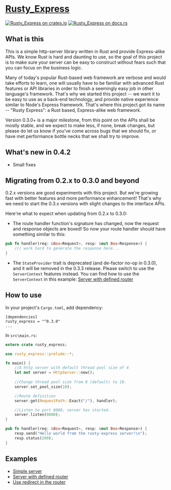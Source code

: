 [Rusty_Express][docsrs]
======================

[![Rusty_Express on crates.io][cratesio-image]][cratesio]
[![Rusty_Express on docs.rs][docsrs-image]][docsrs]

[cratesio]: https://crates.io/crates/rusty_express
[cratesio-image]: https://img.shields.io/crates/v/rusty_express.svg
[docsrs-image]: https://docs.rs/rusty_express/badge.svg
[docsrs]: https://docs.rs/rusty_express

## What is this
This is a simple http-server library written in Rust and provide Express-alike APIs. We know Rust
is hard and daunting to use, so the goal of this project is to make sure your server can be easy 
to construct without fears such that you can focus on the business logic.

Many of today's popular Rust-based web framework are verbose and would take efforts to learn, one will
usually have to be familiar with advanced Rust features or API libraries in order to finish a seemingly
easy job in other language's framework. That's why we started this project -- we want it to be easy to
use as a back-end technology, and provide native experience similar to Node's Express framework. That's
where this project got its name -- "Rusty Express": a Rust based, Express-alike web framework.

Version 0.3.0+ is a major milestone, from this point on the APIs shall be mostly stable, and we
expect to make less, if none, break changes, but please do let us know if you've come across bugs
that we should fix, or have met performance bottle necks that we shall try to improve.


## What's new in 0.4.2
- Small fixes

## Migrating from 0.2.x to 0.3.0 and beyond
0.2.x versions are good experiments with this project. But we're growing fast with better
features and more performance enhancement! That's why we need to start the 0.3.x versions
with slight changes to the interface APIs. 

Here're what to expect when updating from 0.2.x to 0.3.0:

- The route handler function's signature has changed, now the request and response objects
are boxed! So now your route handler should have something similar to this:
```rust
pub fn handler(req: &Box<Request>, resp: &mut Box<Response>) {
    /// work hard to generate the response here...
}
```

- The `StateProvider` trait is deprecated (and de-factor no-op in 0.3.0), and it will be removed in 
the 0.3.3 release. Please switch to use the `ServerContext` features instead. You can find how to 
use the `ServerContext` in this example: [Server with defined router](https://github.com/Chopinsky/Rusty_Express/blob/master/examples/use_router.rs)


## How to use
In your project's `Cargo.toml`, add dependency:
```cargo
[dependencies]
rusty_express = "^0.3.0"
...
```

In `src\main.rs`:
```rust
extern crate rusty_express;

use rusty_express::prelude::*;

fn main() {
    //A http server with default thread pool size of 4
    let mut server = HttpServer::new();
    
    //Change thread pool size from 8 (default) to 10.
    server.set_pool_size(10);

    //Route definition
    server.get(RequestPath::Exact("/"), handler);

    //Listen to port 8080, server has started.
    server.listen(8080);
}

pub fn handler(req: &Box<Request>, resp: &mut Box<Response>) {
    resp.send("Hello world from the rusty-express server!\n");
    resp.status(200);
}
```

## Examples
- [Simple server](https://github.com/Chopinsky/Rusty_Express/blob/master/examples/simple.rs)
- [Server with defined router](https://github.com/Chopinsky/Rusty_Express/blob/master/examples/use_router.rs)
- [Use redirect in the router](https://github.com/Chopinsky/Rusty_Express/blob/master/examples/simple_redirect.rs)
